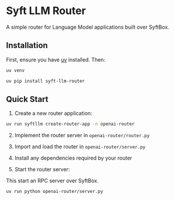 # Syft LLM Router

A simple router for Language Model applications built over SyftBox.

## Installation

First, ensure you have [uv](https://github.com/astral-sh/uv) installed. Then:

```bash
uv venv

uv pip install syft-llm-router
```

## Quick Start

1. Create a new router application:

```bash
uv run syftllm create-router-app -n openai-router
```

2. Implement the router server in `openai-router/router.py`

3. Import and load the router in `openai-router/server.py`

4. Install any dependencies required by your router

5. Start the router server:

This start an RPC server over SyftBox.

```bash
uv run python openai-router/server.py
```
